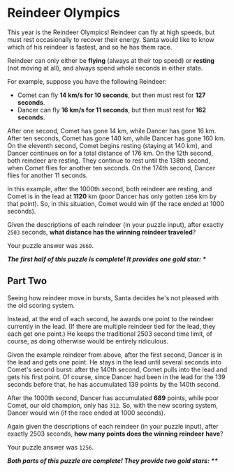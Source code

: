 # Reindeer Olympics

This year is the Reindeer Olympics! Reindeer can fly at high speeds, but must rest occasionally to recover their energy.
Santa would like to know which of his reindeer is fastest, and so he has them race.

Reindeer can only either be **flying** (always at their top speed) or **resting** (not moving at all), and always spend
whole seconds in either state.

For example, suppose you have the following Reindeer:

- Comet can fly **14 km/s for 10 seconds**, but then must rest for **127 seconds**.
- Dancer can fly **16 km/s for 11 seconds**, but then must rest for **162 seconds**.

After one second, Comet has gone 14 km, while Dancer has gone 16 km. After ten seconds, Comet has gone 140 km, while
Dancer has gone 160 km. On the eleventh second, Comet begins resting (staying at 140 km), and Dancer continues on for a
total distance of 176 km. On the 12th second, both reindeer are resting. They continue to rest until the 138th second,
when Comet flies for another ten seconds. On the 174th second, Dancer flies for another 11 seconds.

In this example, after the 1000th second, both reindeer are resting, and Comet is in the lead at **1120** km (poor
Dancer has only gotten `1056` km by that point). So, in this situation, Comet would win (if the race ended at 1000
seconds).

Given the descriptions of each reindeer (in your puzzle input), after exactly `2503` seconds, **what distance has the
winning reindeer traveled**?

Your puzzle answer was `2660`.

*__The first half of this puzzle is complete! It provides one gold star: *__*

## Part Two

Seeing how reindeer move in bursts, Santa decides he's not pleased with the old scoring system.

Instead, at the end of each second, he awards one point to the reindeer currently in the lead. (If there are multiple
reindeer tied for the lead, they each get one point.) He keeps the traditional 2503 second time limit, of course, as
doing otherwise would be entirely ridiculous.

Given the example reindeer from above, after the first second, Dancer is in the lead and gets one point. He stays in the
lead until several seconds into Comet's second burst: after the 140th second, Comet pulls into the lead and gets his
first point. Of course, since Dancer had been in the lead for the 139 seconds before that, he has accumulated 139 points
by the 140th second.

After the 1000th second, Dancer has accumulated **689** points, while poor Comet, our old champion, only has `312`. So,
with the new scoring system, Dancer would win (if the race ended at 1000 seconds).

Again given the descriptions of each reindeer (in your puzzle input), after exactly 2503 seconds, **how many points does
the winning reindeer have**?

Your puzzle answer was `1256`.

*__Both parts of this puzzle are complete! They provide two gold stars: **__*
